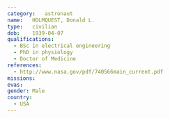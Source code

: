 ```yaml
---
category:	astronaut
name:	HOLMQUEST, Donald L.
type:	civilian
dob:	1939-04-07
qualifications:
  - BSc in electrical engineering
  - PhD in physiology
  - Doctor of Medicine
references:
  - http://www.nasa.gov/pdf/740566main_current.pdf
missions:
evas:
gender:	Male
country:
  - USA
---
```

